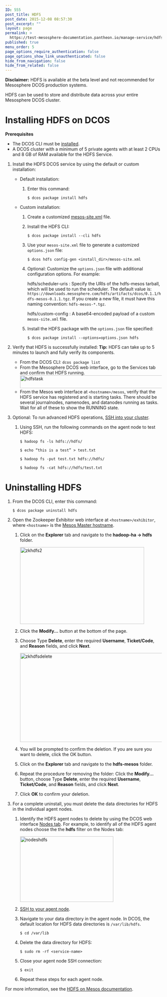 ```yaml
---
ID: 555
post_title: HDFS
post_date: 2015-12-08 08:57:30
post_excerpt: ""
layout: page
permalink: >
  https://test-mesosphere-documentation.pantheon.io/manage-service/hdfs/
published: true
menu_order: 5
page_options_require_authentication: false
page_options_show_link_unauthenticated: false
hide_from_navigation: false
hide_from_related: false
---
```

**Disclaimer:** HDFS is available at the beta level and not recommended for Mesosphere DCOS production systems.

HDFS can be used to store and distribute data across your entire Mesosphere DCOS cluster.

# <a name="hdfsinstall"></a>Installing HDFS on DCOS

**Prerequisites**

*   The DCOS CLI must be [installed][1].
*   A DCOS cluster with a minimum of 5 private agents with at least 2 CPUs and 8 GB of RAM available for the HDFS Service.

1.  Install the HDFS DCOS service by using the default or custom installation:
    
    *   Default installation:
        
        1.  Enter this command:
            
                $ dcos package install hdfs
                
    
    *   Custom installation:
        
        1.  Create a customized [mesos-site.xml][2] file.
        
        2.  Install the HDFS CLI:
            
                $ dcos package install --cli hdfs
                
        
        3.  Use your `mesos-site.xml` file to generate a customized `options.json` file:
            
                $ dcos hdfs config-gen <install_dir>/mesos-site.xml
                
        
        4.  Optional: Customize the `options.json` file with additional configuration options. For example:
            
            hdfs/scheduler-uris
            :   Specify the URIs of the hdfs-mesos tarball, which will be used to run the scheduler. The default value is: `https://downloads.mesosphere.com/hdfs/artifacts/dcos/0.1.1/hdfs-mesos-0.1.1.tgz`. If you create a new file, it must have this naming convention: `hdfs-mesos-*.tgz`.
            
            hdfs/custom-config
            :   A base64-encoded payload of a custom `mesos-site.xml` file.
        
        5.  Install the HDFS package with the `options.json` file specified:
            
                $ dcos package install --options=options.json hdfs
                

2.  Verify that HDFS is successfully installed: **Tip:** HDFS can take up to 5 minutes to launch and fully verify its components.
    
    *   From the DCOS CLI: `dcos package list`
    *   From the Mesosphere DCOS web interface, go to the Services tab and confirm that HDFS running. <a href="https://docs.mesosphere.com/wp-content/uploads/2015/12/hdfstask.png" rel="attachment wp-att-1524"><img src="https://docs.mesosphere.com/wp-content/uploads/2015/12/hdfstask.png" alt="hdfstask" width="721" height="41" class="alignnone size-full wp-image-1524" /></a>
    *   From the Mesos web interface at `<hostname>/mesos`, verify that the HDFS service has registered and is starting tasks. There should be several journalnodes, namenodes, and datanodes running as tasks. Wait for all of these to show the RUNNING state.

3.  Optional: To run advanced HDFS operations, [SSH into your cluster][3].
    
    1.  Using SSH, run the following commands on the agent node to test HDFS:
        
            $ hadoop fs -ls hdfs://hdfs/
            
            $ echo “this is a test” > test.txt
            
            $ hadoop fs -put test.txt hdfs://hdfs/
            
            $ hadoop fs -cat hdfs://hdfs/test.txt
            

# <a name="uninstall"></a>Uninstalling HDFS

1.  From the DCOS CLI, enter this command:
    
        $ dcos package uninstall hdfs
        

2.  Open the Zookeeper Exhibitor web interface at `<hostname>/exhibitor`, where `<hostname>` is the [Mesos Master hostname][4].
    
    1.  Click on the **Explorer** tab and navigate to the **hadoop-ha -> hdfs** folder.
        
        <a href="https://docs.mesosphere.com/wp-content/uploads/2015/12/zkhdfs2.png" rel="attachment wp-att-1620"><img src="https://docs.mesosphere.com/wp-content/uploads/2015/12/zkhdfs2.png" alt="zkhdfs2" width="399" height="246" class="alignnone size-full wp-image-1620" /></a>
    
    2.  Click the **Modify...** button at the bottom of the page.
    
    3.  Choose Type **Delete**, enter the required **Username**, **Ticket/Code**, and **Reason** fields, and click **Next**.
        
        <a href="https://docs.mesosphere.com/wp-content/uploads/2015/12/zkhdfsdelete.png" rel="attachment wp-att-1621"><img src="https://docs.mesosphere.com/wp-content/uploads/2015/12/zkhdfsdelete.png" alt="zkhdfsdelete" width="537" height="285" class="alignnone size-full wp-image-1621" /></a>
    
    4.  You will be prompted to confirm the deletion. If you are sure you want to delete, click the OK button.
    
    5.  Click on the **Explorer** tab and navigate to the **hdfs-mesos** folder.
    
    6.  Repeat the procedure for removing the folder: Click the **Modify...** button, choose Type **Delete**, enter the required **Username**, **Ticket/Code**, and **Reason** fields, and click **Next**.
    
    7.  Click **OK** to confirm your deletion.

3.  For a complete uninstall, you must delete the data directories for HDFS in the individual agent nodes.
    
    1.  Identify the HDFS agent nodes to delete by using the DCOS web interface [Nodes tab][5]. For example, to identify all of the HDFS agent nodes choose the the **hdfs** filter on the Nodes tab:
        
        <a href="https://docs.mesosphere.com/wp-content/uploads/2015/12/nodeshdfs.png" rel="attachment wp-att-1571"><img src="https://docs.mesosphere.com/wp-content/uploads/2015/12/nodeshdfs-600x419.png" alt="nodeshdfs" width="300" height="210" class="alignnone size-medium wp-image-1571" /></a>
    
    2.  [SSH to your agent node][3].
    
    3.  Navigate to your data directory in the agent node. In DCOS, the default location for HDFS data directories is `/var/lib/hdfs`.
        
            $ cd /var/lib
            
    
    4.  Delete the data directory for HDFS:
        
            $ sudo rm -rf <service-name>
            
    
    5.  Close your agent node SSH connection:
        
            $ exit
            
    
    6.  Repeat these steps for each agent node.

For more information, see the <a href="https://github.com/mesosphere/hdfs/" target="_blank">HDFS on Mesos documentation</a>.

 [1]: /install/cli/
 [2]: https://github.com/mesosphere/hdfs/blob/master/conf/mesos-site.xml
 [3]: ../administration/sshcluster/
 [4]: /install/awscluster#launchdcos
 [5]: /getting-started/webinterface/#nodes